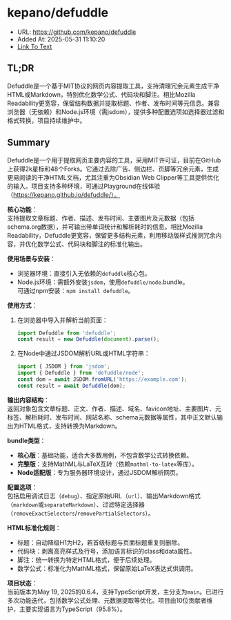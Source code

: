 # kepano/defuddle
- URL: https://github.com/kepano/defuddle
- Added At: 2025-05-31 11:10:20
- [Link To Text](2025-05-31-kepano-defuddle_raw.md)

## TL;DR


Defuddle是一个基于MIT协议的网页内容提取工具，支持清理冗余元素生成干净HTML或Markdown，特别优化数学公式、代码块和脚注。相比Mozilla Readability更宽容，保留结构数据并提取标题、作者、发布时间等元信息。兼容浏览器（无依赖）和Node.js环境（需jsdom），提供多种配置选项如选择器过滤和格式转换，项目持续维护中。

## Summary


Defuddle是一个用于提取网页主要内容的工具，采用MIT许可证，目前在GitHub上获得2k星标和48个Forks。它通过去除广告、侧边栏、页脚等冗余元素，生成更易阅读的干净HTML文档，尤其注重为Obsidian Web Clipper等工具提供优化的输入。项目支持多种环境，可通过Playground在线体验（https://kepano.github.io/defuddle/）。

**核心功能**：  
支持提取文章标题、作者、描述、发布时间、主要图片及元数据（包括schema.org数据），并可输出带单词统计和解析耗时的信息。相比Mozilla Readability，Defuddle更宽容，保留更多结构元素，利用移动版样式推测冗余内容，并优化数学公式、代码块和脚注的标准化输出。

**使用场景与安装**：  
- 浏览器环境：直接引入无依赖的`defuddle`核心包。  
- Node.js环境：需额外安装`jsdom`，使用`defuddle/node`.bundle。  
可通过npm安装：`npm install defuddle`。

**使用方式**：  
1. 在浏览器中导入并解析当前页面：  
   ```javascript
   import Defuddle from 'defuddle';
   const result = new Defuddle(document).parse();
   ```  
2. 在Node中通过JSDOM解析URL或HTML字符串：  
   ```javascript
   import { JSDOM } from 'jsdom';
   import { Defuddle } from 'defuddle/node';
   const dom = await JSDOM.fromURL('https://example.com');
   const result = await Defuddle(dom);
   ```

**输出内容结构**：  
返回对象包含文章标题、正文、作者、描述、域名、favicon地址、主要图片、元标签、解析耗时、发布时间、网站名称、schema元数据等属性，其中正文默认输出为HTML格式，支持转换为Markdown。

**bundle类型**：  
- **核心版**：基础功能，适合大多数用例，不包含数学公式转换依赖。  
- **完整版**：支持MathML与LaTeX互转（依赖`mathml-to-latex`等库）。  
- **Node适配版**：专为服务器环境设计，通过JSDOM解析网页。

**配置选项**：  
包括启用调试日志（`debug`）、指定原始URL（`url`）、输出Markdown格式（`markdown`或`separateMarkdown`）、过滤特定选择器（`removeExactSelectors`/`removePartialSelectors`）。

**HTML标准化规则**：  
- 标题：自动降级H1为H2，若首级标题与页面标题重复则删除。  
- 代码块：剥离高亮样式及行号，添加语言标识的class和data属性。  
- 脚注：统一转换为特定HTML格式，便于后续处理。  
- 数学公式：标准化为MathML格式，保留原始LaTeX表达式供调用。

**项目状态**：  
当前版本为May 19, 2025的0.6.4，支持TypeScript开发，主分支为`main`。已进行多次功能迭代，包括数学公式处理、元数据提取等优化。项目由10位贡献者维护，主要实现语言为TypeScript（95.8%）。
